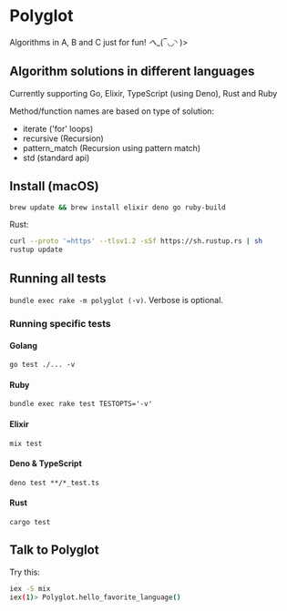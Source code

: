 # Polyglot

Algorithms in A, B and C just for fun! _へ__(‾◡◝ )>

## Algorithm solutions in different languages

Currently supporting Go, Elixir, TypeScript (using Deno), Rust and Ruby

Method/function names are based on type of solution:

- iterate ('for' loops)
- recursive (Recursion)
- pattern_match (Recursion using pattern match)
- std (standard api)

## Install (macOS)

```sh
brew update && brew install elixir deno go ruby-build
```

Rust:

```sh
curl --proto '=https' --tlsv1.2 -sSf https://sh.rustup.rs | sh
rustup update
```

## Running all tests

`bundle exec rake -m polyglot (-v)`. Verbose is optional.

### Running specific tests

#### Golang

`go test ./... -v`

#### Ruby

`bundle exec rake test TESTOPTS='-v'`

#### Elixir

`mix test`

#### Deno & TypeScript

`deno test **/*_test.ts`

#### Rust

`cargo test`

## Talk to Polyglot

Try this:

```sh
iex -S mix
iex(1)> Polyglot.hello_favorite_language()
```
